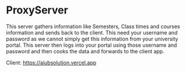 # ProxyServer
This server gathers information like Semesters, Class times and courses information and sends back to the client. 
This need your username and password as we cannot simply get this information from your university portal.
This server then logs into your portal using those username and password and then cooks the data and forwards to the client app.

Client: https://aiubsolution.vercel.app
